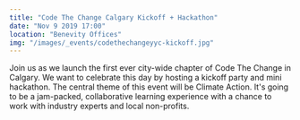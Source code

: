 ```yaml
---
title: "Code The Change Calgary Kickoff + Hackathon"
date: "Nov 9 2019 17:00"
location: "Benevity Offices"
img: "/images/_events/codethechangeyyc-kickoff.jpg"
---
```


Join us as we launch the first ever city-wide chapter of Code The Change in Calgary.
We want to celebrate this day by hosting a kickoff party and mini hackathon.
The central theme of this event will be Climate Action.
It's going to be a jam-packed, collaborative learning experience with a chance to work with
industry experts and local non-profits.

<div class='embedsocial-album' data-ref="50c756f8f500eb5ea9e415b3f46eb802449ab57a"></div>
<script>(function (d, s, id) { var js; if (d.getElementById(id)) { return; } js = d.createElement(s); js.id = id; js.src = "https://embedsocial.com/embedscript/ei.js"; d.getElementsByTagName("head")[0].appendChild(js); }(document, "script", "EmbedSocialScript"));
</script>
